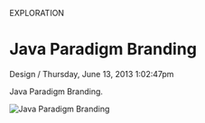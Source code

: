 <p class="type">EXPLORATION</p>

# Java Paradigm Branding

<p class="meta">Design  /  Thursday, June 13, 2013 1:02:47pm</p>

Java Paradigm Branding.

![Java Paradigm Branding](https://farooq-agent.web.app/assets/images/works/large/java-paradigm-branding.jpg)
